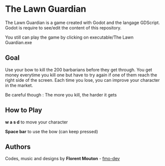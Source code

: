 # The Lawn Guardian

The Lawn Guardian is a game created with Godot and the langage GDScript.
Godot is require to see/edit the content of this repository.

You still can play the game by clicking on executable/The Lawn Guardian.exe

## Goal

Use your bow to kill the 200 barbarians before they get through. 
You get money everytime you kill one but have to try again if one of them reach the right side of the screen.
Each time you lose, you can improve your character in the market.

Be careful though : The more you kill, the harder it gets

## How to Play

**w a s d** to move your character

**Space bar** to use the bow (can keep pressed)

## Authors

Codes, music and designs by **Florent Mouton** - [fmo-dev](https://github.com/fmo-dev)
